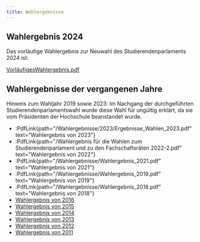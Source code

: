 ```yaml
---
title: Wahlergebnisse
---
```


## Wahlergebnis 2024

Das vorläufige Wahlergebnis zur Neuwahl des Studierendenparlaments 2024 ist:

[VorläufigesWahlergebnis.pdf](https://github.com/P4sca1/th-koeln-was/files/15445051/VorlaufigesWahlergebnis.pdf)


## Wahlergebnisse der vergangenen Jahre

Hinweis zum Wahljahr 2019 sowie 2023: Im Nachgang der durchgeführten Studierendenparlamentswahl wurde diese Wahl für ungültig erklärt, da sie vom Präsidenten der Hochschule beanstandet wurde.

- :PdfLink{path="/Wahlergebnisse/2023/Ergebnisse_Wahlen_2023.pdf" text="Wahlergebnis von 2023"}
- :PdfLink{path="/Wahlergebnis für die Wahlen zum Studierendenparlament und zu den Fachschaftsräten 2022-2.pdf" text="Wahlergebnis von 2022"}
- :PdfLink{path="/Wahlergebnisse/Wahlergebnis_2021.pdf" text="Wahlergebnis von 2021"}
- :PdfLink{path="/Wahlergebnisse/Wahlergebnis_2019.pdf" text="Wahlergebnis von 2019"}
- :PdfLink{path="/Wahlergebnisse/Wahlergebnis_2018.pdf" text="Wahlergebnis von 2018"}
- [Wahlergebnis von 2016](/wahlergebnisse/2016)
- [Wahlergebnis von 2015](/wahlergebnisse/2015)
- [Wahlergebnis von 2014](/wahlergebnisse/2014)
- [Wahlergebnis von 2013](/wahlergebnisse/2013)
- [Wahlergebnis von 2012](/wahlergebnisse/2012)
- [Wahlergebnis von 2011](/wahlergebnisse/2011)
